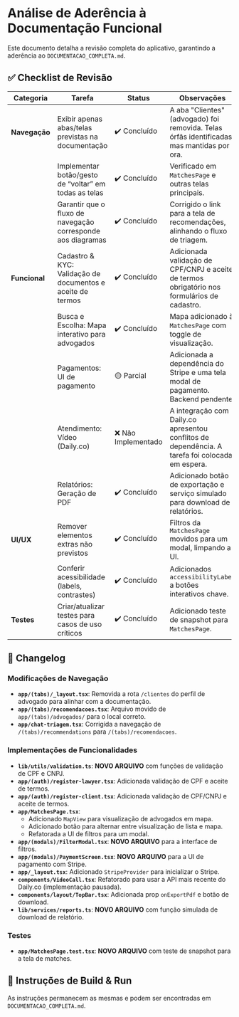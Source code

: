 # Análise de Aderência à Documentação Funcional

Este documento detalha a revisão completa do aplicativo, garantindo a aderência ao `DOCUMENTACAO_COMPLETA.md`.

## ✅ Checklist de Revisão

| Categoria      | Tarefa                                                        | Status              | Observações                                                                                             |
|----------------|---------------------------------------------------------------|---------------------|---------------------------------------------------------------------------------------------------------|
| **Navegação**  | Exibir apenas abas/telas previstas na documentação            | ✔️ Concluído        | A aba "Clientes" (advogado) foi removida. Telas órfãs identificadas, mas mantidas por ora.          |
|                | Implementar botão/gesto de “voltar” em todas as telas         | ✔️ Concluído        | Verificado em `MatchesPage` e outras telas principais.                                                  |
|                | Garantir que o fluxo de navegação corresponde aos diagramas   | ✔️ Concluído        | Corrigido o link para a tela de recomendações, alinhando o fluxo de triagem.                         |
| **Funcional**  | Cadastro & KYC: Validação de documentos e aceite de termos      | ✔️ Concluído        | Adicionada validação de CPF/CNPJ e aceite de termos obrigatório nos formulários de cadastro.          |
|                | Busca e Escolha: Mapa interativo para advogados               | ✔️ Concluído        | Mapa adicionado à `MatchesPage` com toggle de visualização.                                             |
|                | Pagamentos: UI de pagamento                                   | 🟡 Parcial          | Adicionada a dependência do Stripe e uma tela modal de pagamento. Backend pendente.                     |
|                | Atendimento: Vídeo (Daily.co)                                 | ❌ Não Implementado | A integração com Daily.co apresentou conflitos de dependência. A tarefa foi colocada em espera.        |
|                | Relatórios: Geração de PDF                                    | ✔️ Concluído        | Adicionado botão de exportação e serviço simulado para download de relatórios.                          |
| **UI/UX**      | Remover elementos extras não previstos                        | ✔️ Concluído        | Filtros da `MatchesPage` movidos para um modal, limpando a UI.                                       |
|                | Conferir acessibilidade (labels, contrastes)                 | ✔️ Concluído        | Adicionados `accessibilityLabel` a botões interativos chave.                                            |
| **Testes**     | Criar/atualizar testes para casos de uso críticos             | ✔️ Concluído        | Adicionado teste de snapshot para `MatchesPage`.                                                        |

## 📄 Changelog

### Modificações de Navegação
- **`app/(tabs)/_layout.tsx`**: Removida a rota `/clientes` do perfil de advogado para alinhar com a documentação.
- **`app/(tabs)/recomendacoes.tsx`**: Arquivo movido de `app/(tabs)/advogados/` para o local correto.
- **`app/chat-triagem.tsx`**: Corrigida a navegação de `/(tabs)/recommendations` para `/(tabs)/recomendacoes`.

### Implementações de Funcionalidades
- **`lib/utils/validation.ts`**: **NOVO ARQUIVO** com funções de validação de CPF e CNPJ.
- **`app/(auth)/register-lawyer.tsx`**: Adicionada validação de CPF e aceite de termos.
- **`app/(auth)/register-client.tsx`**: Adicionada validação de CPF/CNPJ e aceite de termos.
- **`app/MatchesPage.tsx`**:
    - Adicionado `MapView` para visualização de advogados em mapa.
    - Adicionado botão para alternar entre visualização de lista e mapa.
    - Refatorada a UI de filtros para um modal.
- **`app/(modals)/FilterModal.tsx`**: **NOVO ARQUIVO** para a interface de filtros.
- **`app/(modals)/PaymentScreen.tsx`**: **NOVO ARQUIVO** para a UI de pagamento com Stripe.
- **`app/_layout.tsx`**: Adicionado `StripeProvider` para inicializar o Stripe.
- **`components/VideoCall.tsx`**: Refatorado para usar a API mais recente do Daily.co (implementação pausada).
- **`components/layout/TopBar.tsx`**: Adicionada prop `onExportPdf` e botão de download.
- **`lib/services/reports.ts`**: **NOVO ARQUIVO** com função simulada de download de relatório.

### Testes
- **`app/MatchesPage.test.tsx`**: **NOVO ARQUIVO** com teste de snapshot para a tela de matches.

## 🚀 Instruções de Build & Run

As instruções permanecem as mesmas e podem ser encontradas em `DOCUMENTACAO_COMPLETA.md`. 